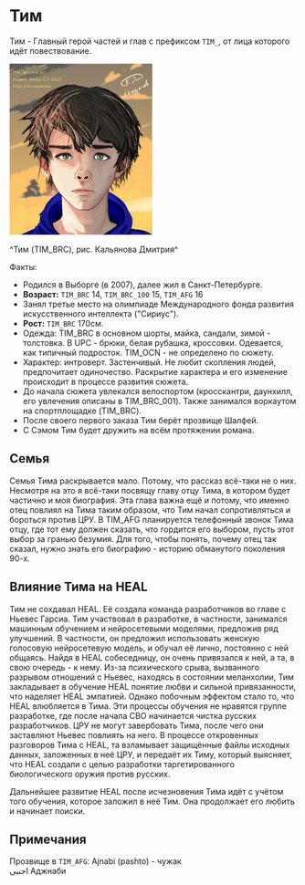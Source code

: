 # Тим

Тим - Главный герой частей и глав с префиксом `TIM_`, от лица которого идёт повествование.

<img src="./img/tim.png" alt="Тим (TIM_BRC)" style="height: 300px;"/>

^Тим (TIM_BRC), рис. Кальянова Дмитрия^

Факты:
* Родился в Выборге (в 2007), далее жил в Санкт-Петербурге.
* **Возраст:** `TIM_BRC` 14, `TIM_BRC_100` 15, `TIM_AFG` 16
* Занял третье место на олимпиаде Международного фонда развития искусственного интеллекта ("Сириус").
* **Рост:** `TIM_BRC` 170см.
* Одежда: TIM_BRC в основном шорты, майка, сандали, зимой - толстовка. В UPC - брюки, белая рубашка, кроссовки. Одевается, как типичный подросток. TIM_OCN - не определено по сюжету. 
* Характер: интроверт. Застенчивый. Не любит скопления людей, предпочитает одиночество. Раскрытие характера и его изменение происходит в процессе развития сюжета.
* До начала сюжета увлекался велоспортом (кросскантри, даунхилл, его увлечения описаны в TIM_BRC_001). Также занимался воркаутом на спортплощадке (TIM_BRC).
* После своего первого заказа Тим берёт прозвище Шалфей.
* С Сэмом Тим будет дружить на всём протяжении романа.

## Семья

Семья Тима раскрывается мало. Потому, что рассказ всё-таки не о них. Несмотря на это я всё-таки посвящу главу отцу Тима, в котором будет частично и моя биография. Эта глава важна ещё и потому, что именно отец повлиял на Тима таким образом, что Тим начал сопротивляться и бороться против ЦРУ. В TIM_AFG планируется телефонный звонок Тима отцу, где тот ему должен сказать, что гордится его выбором, пусть этот выбор за гранью безумия. Для того, чтобы понять, почему отец так сказал, нужно знать его биографию - историю обманутого поколения 90-х.

## Влияние Тима на HEAL

Тим не сохдавал HEAL. Её создала команда разработчиков во главе с Ньевес Гарсиа. Тим участвовал в разработке, в частности, занимался машинным обучением и нейросетевыми моделями, предложив ряд улучшений. В частности, он предложил использовать женскую голосовую нейросетевую модель, и обучал её лично, постоянно с ней общаясь. Найдя в HEAL собеседницу, он очень привязался к ней, а та, в свою очередь - к нему. Из-за психического срыва, вызванного разрывом отношений с Ньевес, находясь в состоянии меланхолии, Тим закладывает в обучение HEAL понятие любви и сильной привязанности, что наделяет HEAL эмпатией. Однако побочным эффектом стало то, что HEAL влюбляется в Тима. Эти процессы обучения не нравятся группе разработке, где после начала СВО начинается чистка русских разработчиков. ЦРУ не могут завербовать Тима, после чего они заставляют Ньевес повлиять на него. В процессе откровенных разговоров Тима с HEAL, та взламывает защищённые файлы исходных данных, заложенных в неё ЦРУ, и передаёт их Тиму, который выясняет, что HEAL создали с целью разработки таргетированного биологического оружия против русских.

Дальнейшее развитие HEAL после исчезновения Тима идёт с учётом того обучения, которое заложил в неё Тим. Она продолжает его любить и начинает поиски.

## Примечания

Прозвище в `TIM_AFG`:
Ajnabi (pashto) - чужак  
اجنبی
Аджнаби
